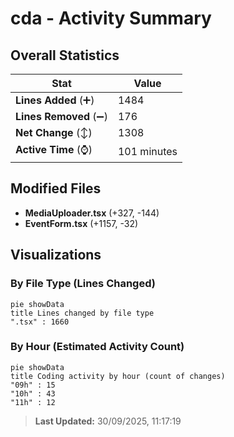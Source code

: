 # cda - Activity Summary 

## Overall Statistics

| Stat                   | Value                                                             |
| ---------------------- | ----------------------------------------------------------------- |
| **Lines Added** (➕)   | 1484                                          |
| **Lines Removed** (➖) | 176                                        |
| **Net Change** (↕)    | 1308                |
| **Active Time** (⌚)   | 101 minutes |


## Modified Files
- **MediaUploader.tsx** (+327, -144)
- **EventForm.tsx** (+1157, -32)

## Visualizations

### By File Type (Lines Changed)

```mermaid
pie showData
title Lines changed by file type
".tsx" : 1660
```

### By Hour (Estimated Activity Count)

```mermaid
pie showData
title Coding activity by hour (count of changes)
"09h" : 15
"10h" : 43
"11h" : 12
```


> **Last Updated:** 30/09/2025, 11:17:19